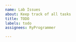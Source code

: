 ```yaml
---
name: Lab Issues
about: Keep track of all tasks
title: TODO
labels: todo
assignees: RyProgrammer

---
```



